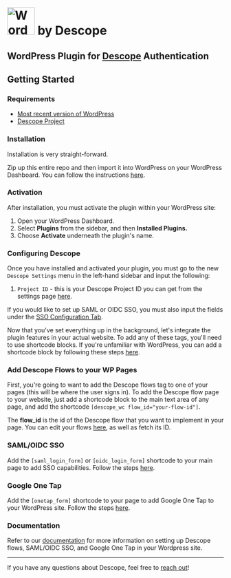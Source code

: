 # <a title="WordPress, GPL &lt;http://www.gnu.org/licenses/gpl.html&gt;, via Wikimedia Commons" href="https://wordpress.org/"><img width="64" alt="WordPress blue logo" src="https://upload.wikimedia.org/wikipedia/commons/thumb/9/98/WordPress_blue_logo.svg/64px-WordPress_blue_logo.svg.png"></a> by Descope

## WordPress Plugin for [Descope](https://www.descope.com/) Authentication

## Getting Started

### Requirements

- [Most recent version of WordPress](https://wordpress.org/news/category/releases/)
- [Descope Project](https://www.descope.com/sign-up)

### Installation

Installation is very straight-forward.

Zip up this entire repo and then import it into WordPress on your WordPress Dashboard. You can follow the instructions [here](https://www.wpbeginner.com/beginners-guide/step-by-step-guide-to-install-a-wordpress-plugin-for-beginners/).

### Activation

After installation, you must activate the plugin within your WordPress site:

1. Open your WordPress Dashboard.
2. Select **Plugins** from the sidebar, and then **Installed Plugins.**
3. Choose **Activate** underneath the plugin's name.

### Configuring Descope

Once you have installed and activated your plugin, you must go to the new `Descope Settings` menu in the left-hand sidebar and input the following:

1. `Project ID` - this is your Descope Project ID you can get from the settings page [here](https://app.descope.com/settings/project).

If you would like to set up SAML or OIDC SSO, you must also input the fields under the [SSO Configuration Tab](https://docs.descope.com/web-development-platforms/setup-guides/wordpress#samloidc-sso).

Now that you've set everything up in the background, let's integrate the plugin features in your actual website. To add any of these tags, you'll need to use shortcode blocks. If you're unfamiliar with WordPress, you can add a shortcode block by following these steps [here](https://wordpress.com/support/wordpress-editor/blocks/shortcode-block/).

### Add Descope Flows to your WP Pages

First, you're going to want to add the Descope flows tag to one of your pages (this will be where the user signs in). To add the Descope flow page to your website, just add a shortcode block to the main text area of any page, and add the shortcode `[descope_wc flow_id="your-flow-id"]`.

The **flow_id** is the id of the Descope flow that you want to implement in your page. You can edit your flows [here](https://app.descope.com/flows), as well as fetch its ID.

### SAML/OIDC SSO

Add the `[saml_login_form]` or `[oidc_login_form]` shortcode to your main page to add SSO capabilities. Follow the steps [here](https://docs.descope.com/web-development-platforms/setup-guides/wordpress#samloidc-sso).

### Google One Tap

Add the `[onetap_form]` shortcode to your page to add Google One Tap to your WordPress site. Follow the steps [here](https://docs.descope.com/web-development-platforms/setup-guides/wordpress#google-one-tap).

### Documentation

Refer to our [documentation](https://docs.descope.com/web-development-platforms/setup-guides/wordpress) for more information on setting up Descope flows, SAML/OIDC SSO, and Google One Tap in your Wordpress site.

---

If you have any questions about Descope, feel free to [reach out](https://docs.descope.com/support/)!

